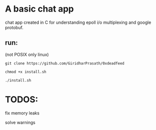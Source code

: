 # A basic chat app

chat app created in C for understanding epoll i/o multiplexing and google protobuf.

## run:

(not POSIX only linux)

`git clone https://github.com/GiridharPrasath/0xdeadfeed`

`chmod +x install.sh`

`./install.sh`

# TODOS:

fix memory leaks

solve warnings

